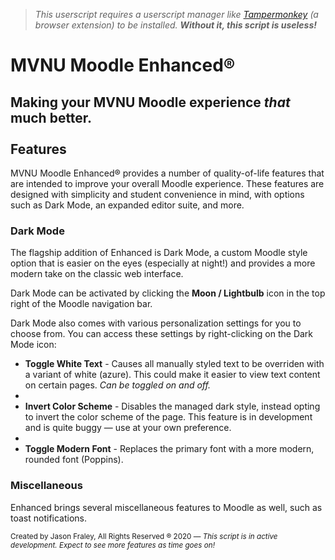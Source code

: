 >*This userscript requires a userscript manager like [Tampermonkey](https://www.tampermonkey.net/) (a browser extension) to be installed. __Without it, this script is useless!__*

MVNU Moodle Enhanced&reg;
===========================
Making your MVNU Moodle experience ***that*** much better.
<br/><br/>
Features
--------
MVNU Moodle Enhanced&reg; provides a number of quality-of-life features that are intended to improve your overall Moodle experience. These features are designed with simplicity and student convenience in mind, with options such as Dark Mode, an expanded editor suite, and more.

### Dark Mode
The flagship addition of Enhanced is Dark Mode, a custom Moodle style option that is easier on the eyes (especially at night!) and provides a more modern take on the classic web interface.

Dark Mode can be activated by clicking the **Moon / Lightbulb** icon in the top right of the Moodle navigation bar.

Dark Mode also comes with various personalization settings for you to choose from. You can access these settings by right-clicking on the Dark Mode icon:

- **Toggle White Text** - Causes all manually styled text to be overriden with a variant of white (azure). This could make it easier to view text content on certain pages. *Can be toggled on and off.*
- 
- **Invert Color Scheme** - Disables the managed dark style, instead opting to invert the color scheme of the page. This feature is in development and is quite buggy — use at your own preference.
- 
- **Toggle Modern Font** - Replaces the primary font with a more modern, rounded font (Poppins).


### Miscellaneous
Enhanced brings several miscellaneous features to Moodle as well, such as toast notifications.

<small>Created by Jason Fraley, All Rights Reserved &reg; 2020 — *This script is in active development. Expect to see more features as time goes on!*</small>
